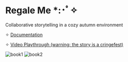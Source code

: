 # Regale Me *:･ﾟ✧

 Collaborative storytelling in a cozy autumn environment


✧ [Documentation](https://docs.google.com/presentation/d/1VTP0237Gl7UVHKYVK7NP9bnH-IrGGa4181x3mJpqnEk/edit?usp=sharing)

✧ [Video Playthrough (warning: the story is a cringefest)](https://www.youtube.com/watch?v=LYEM7sqE6hg&feature=youtu.be&ab_channel=sharonku)

![book1](https://user-images.githubusercontent.com/71299609/206758261-ead4846b-75b7-4b86-ae34-43ea08f1d62f.png)
![book2](https://user-images.githubusercontent.com/71299609/206758269-f8b2f9df-8d2f-49d9-a665-8c39c62f0752.png)
